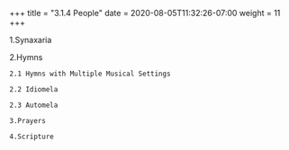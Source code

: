 +++
title = "3.1.4 People"
date =  2020-08-05T11:32:26-07:00
weight = 11
+++

1.Synaxaria

2.Hymns

    2.1 Hymns with Multiple Musical Settings

    2.2 Idiomela

    2.3 Automela

    3.Prayers

    4.Scripture